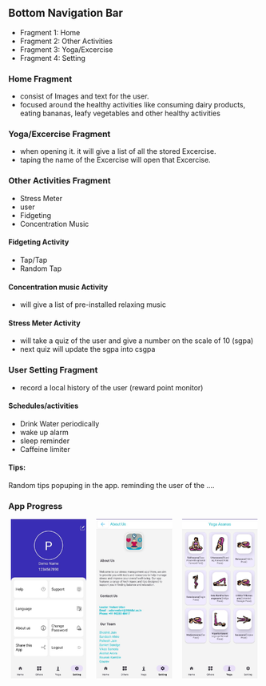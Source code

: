 ## Bottom Navigation Bar 
- Fragment 1: Home 
- Fragment 2: Other Activities
- Fragment 3: Yoga/Excercise
- Fragment 4: Setting 



### Home Fragment 
- consist of Images and text for the user. 
- focused around the healthy activities like consuming dairy products, eating bananas, leafy vegetables and other healthy activities

### Yoga/Excercise Fragment 
- when opening it. it will give a list of all the stored Excercise. 
- taping the name of the Excercise will  open that Excercise.

### Other Activities Fragment
- Stress Meter
- user
- Fidgeting
- Concentration Music

#### Fidgeting Activity 
- Tap/Tap 
- Random Tap 

 
#### Concentration music Activity
- will give a list of pre-installed relaxing music

#### Stress Meter Activity 
- will take a quiz of the user and give a number on the scale of 10 (sgpa)
- next quiz will update the sgpa into csgpa


### User Setting Fragment 
- record a local history of the user (reward point monitor)

#### Schedules/activities
- Drink Water periodically
- wake up alarm 
- sleep reminder 
- Caffeine limiter 

#### Tips:
Random tips popuping in the app. reminding the user of the ....

### App Progress

<div style="display: flex; justify-content: center; gap: 20px;">
  <img src="./images/p1.jpeg" alt="First Image" style="width:30%;"/>
  <img src="./images/p2.jpeg" alt="Second Image" style="width:30%;"/>
  <img src="./images/p3.jpeg" alt="Third Image" style="width:30%;"/>
</div>

